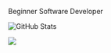 Beginner Software Developer

![GitHub Stats](https://github-readme-stats.vercel.app/api?username=titaniummachine1&theme=radical)

![](https://komarev.com/ghpvc/?username=titaniummachine1&style=flat-square)


<!--
**titaniummachine1/titaniummachine1** is a ✨ _special_ ✨ repository because its `README.md` (this file) appears on your GitHub profile.

Here are some ideas to get you started:

- 🔭 I’m currently working on ...
- 🌱 I’m currently learning ...
- 👯 I’m looking to collaborate on ...
- 🤔 I’m looking for help with ...
- 💬 Ask me about ...
- 📫 How to reach me: ...
- 😄 Pronouns: ...
- ⚡ Fun fact: ...
-->
